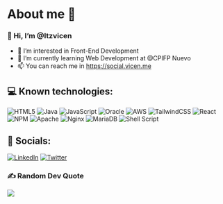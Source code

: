 # About me 🤗  

### 👋 Hi, I’m @Itzvicen
- 👀 I’m interested in Front-End Development
- 🌱 I’m currently learning Web Development at @CPIFP Nuevo
- 📫 You can reach me in https://social.vicen.me

## 💻 Known technologies:
![HTML5](https://img.shields.io/badge/html5-%23E34F26.svg?style=for-the-badge&logo=html5&logoColor=white) ![Java](https://img.shields.io/badge/java-%23ED8B00.svg?style=for-the-badge&logo=java&logoColor=white) ![JavaScript](https://img.shields.io/badge/javascript-%23323330.svg?style=for-the-badge&logo=javascript&logoColor=%23F7DF1E) ![Oracle](https://img.shields.io/badge/Oracle-F80000?style=for-the-badge&logo=oracle&logoColor=white) ![AWS](https://img.shields.io/badge/AWS-%23FF9900.svg?style=for-the-badge&logo=amazon-aws&logoColor=white) ![TailwindCSS](https://img.shields.io/badge/tailwindcss-%2338B2AC.svg?style=for-the-badge&logo=tailwind-css&logoColor=white) ![React](https://img.shields.io/badge/react-%2320232a.svg?style=for-the-badge&logo=react&logoColor=%2361DAFB) ![NPM](https://img.shields.io/badge/NPM-%23000000.svg?style=for-the-badge&logo=npm&logoColor=white) ![Apache](https://img.shields.io/badge/apache-%23D42029.svg?style=for-the-badge&logo=apache&logoColor=white) ![Nginx](https://img.shields.io/badge/nginx-%23009639.svg?style=for-the-badge&logo=nginx&logoColor=white) ![MariaDB](https://img.shields.io/badge/MariaDB-003545?style=for-the-badge&logo=mariadb&logoColor=white) ![Shell Script](https://img.shields.io/badge/shell_script-%23121011.svg?style=for-the-badge&logo=gnu-bash&logoColor=white)

## 📲 Socials:
[![LinkedIn](https://img.shields.io/badge/LinkedIn-%230077B5.svg?logo=linkedin&logoColor=white)](https://linkedin.com/in/vicendev) [![Twitter](https://img.shields.io/badge/Twitter-%231DA1F2.svg?logo=Twitter&logoColor=white)](https://twitter.com/vicendev) 


### ✍️ Random Dev Quote
![](https://quotes-github-readme.vercel.app/api?type=horizontal&theme=dark)

<!---
Itzvicen/Itzvicen is a ✨ special ✨ repository because its `README.md` (this file) appears on your GitHub profile.
You can click the Preview link to take a look at your changes.
--->
